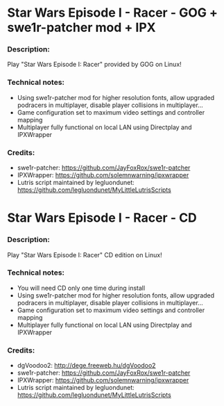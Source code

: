 # Star Wars Episode I - Racer - GOG + swe1r-patcher mod + IPX
### Description:
Play "Star Wars Episode I: Racer" provided by GOG on Linux!
### Technical notes:
- Using swe1r-patcher mod for higher resolution fonts, allow upgraded podracers in multiplayer, disable player collisions in multiplayer...
- Game configuration set to maximum video settings and controller mapping
- Multiplayer fully functional on local LAN using Directplay and IPXWrapper
### Credits:
- swe1r-patcher: https://github.com/JayFoxRox/swe1r-patcher
- IPXWrapper: https://github.com/solemnwarning/ipxwrapper
- Lutris script maintained by legluondunet: https://github.com/legluondunet/MyLittleLutrisScripts


# Star Wars Episode I - Racer - CD
### Description:
Play "Star Wars Episode I: Racer" CD edition on Linux!
### Technical notes:
- You will need CD only one time during install
- Using swe1r-patcher mod for higher resolution fonts, allow upgraded podracers in multiplayer, disable player collisions in multiplayer...
- Game configuration set to maximum video settings and controller mapping
- Multiplayer fully functional on local LAN using Directplay and IPXWrapper
### Credits:
- dgVoodoo2: http://dege.freeweb.hu/dgVoodoo2
- swe1r-patcher: https://github.com/JayFoxRox/swe1r-patcher
- IPXWrapper: https://github.com/solemnwarning/ipxwrapper
- Lutris script maintained by legluondunet: https://github.com/legluondunet/MyLittleLutrisScripts
